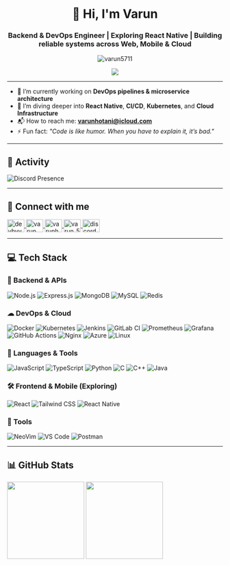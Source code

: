 <h1 align="center">🚀 Hi, I'm Varun</h1>
<h3 align="center">Backend & DevOps Engineer | Exploring React Native | Building reliable systems across Web, Mobile & Cloud</h3>

<p align="center">
  <img src="https://komarev.com/ghpvc/?username=varun5711&label=Profile%20views&color=0e75b6&style=flat" alt="varun5711" />
</p>

<p align="center">
  <a href="https://twitter.com/devbyvarun" target="_blank">
    <img src="https://img.shields.io/badge/Follow-%40devbyvarun-1DA1F2?style=for-the-badge&logo=twitter" />
  </a>
</p>

---

- 🔧 I’m currently working on **DevOps pipelines & microservice architecture**
- 🧠 I’m diving deeper into **React Native**, **CI/CD**, **Kubernetes**, and **Cloud Infrastructure**
- 📬 How to reach me: **varunhotani@icloud.com**
- ⚡ Fun fact: *"Code is like humor. When you have to explain it, it’s bad."*

---

## 🧠 Activity

![Discord Presence](https://lanyard-profile-readme.vercel.app/api/728892652438814740?theme=dracula&bg=1e1e2e&animated=true&hideDiscrim=true&borderRadius=20px&idleMessage=Probably%20doing%20something%20else...)

---

## 🤝 Connect with me

<p align="left">
  <a href="https://twitter.com/devbyvarun" target="blank">
    <img align="center" src="https://raw.githubusercontent.com/rahuldkjain/github-profile-readme-generator/master/src/images/icons/Social/twitter.svg" alt="devbyvarun" height="30" width="40" />
  </a>
  <a href="https://linkedin.com/in/varunhotani" target="blank">
    <img align="center" src="https://raw.githubusercontent.com/rahuldkjain/github-profile-readme-generator/master/src/images/icons/Social/linked-in-alt.svg" alt="varun hotani" height="30" width="40" />
  </a>
  <a href="https://instagram.com/varunhotani" target="blank">
    <img align="center" src="https://raw.githubusercontent.com/rahuldkjain/github-profile-readme-generator/master/src/images/icons/Social/instagram.svg" alt="varunhotani" height="30" width="40" />
  </a>
  <a href="https://www.leetcode.com/varun_5711" target="blank">
    <img align="center" src="https://raw.githubusercontent.com/rahuldkjain/github-profile-readme-generator/master/src/images/icons/Social/leet-code.svg" alt="varun_5711" height="30" width="40" />
  </a>
  <a href="https://discord.gg/728892652438814740" target="blank">
    <img align="center" src="https://raw.githubusercontent.com/rahuldkjain/github-profile-readme-generator/master/src/images/icons/Social/discord.svg" alt="discord" height="30" width="40" />
  </a>
</p>

---

## 💻 Tech Stack

### 🧩 Backend & APIs
![Node.js](https://img.shields.io/badge/Node.js-339933?style=for-the-badge&logo=nodedotjs&logoColor=white)
![Express.js](https://img.shields.io/badge/Express.js-000000?style=for-the-badge&logo=express&logoColor=white)
![MongoDB](https://img.shields.io/badge/MongoDB-47A248?style=for-the-badge&logo=mongodb&logoColor=white)
![MySQL](https://img.shields.io/badge/MySQL-4479A1?style=for-the-badge&logo=mysql&logoColor=white)
![Redis](https://img.shields.io/badge/Redis-DC382D?style=for-the-badge&logo=redis&logoColor=white)

### ☁ DevOps & Cloud
![Docker](https://img.shields.io/badge/Docker-2496ED?style=for-the-badge&logo=docker&logoColor=white)
![Kubernetes](https://img.shields.io/badge/Kubernetes-326CE5?style=for-the-badge&logo=kubernetes&logoColor=white)
![Jenkins](https://img.shields.io/badge/Jenkins-D24939?style=for-the-badge&logo=jenkins&logoColor=white)
![GitLab CI](https://img.shields.io/badge/GitLab-330F63?style=for-the-badge&logo=gitlab&logoColor=orange)
![Prometheus](https://img.shields.io/badge/Prometheus-E6522C?style=for-the-badge&logo=prometheus&logoColor=white)
![Grafana](https://img.shields.io/badge/Grafana-F46800?style=for-the-badge&logo=grafana&logoColor=white)
![GitHub Actions](https://img.shields.io/badge/GitHub_Actions-2088FF?style=for-the-badge&logo=githubactions&logoColor=white)
![Nginx](https://img.shields.io/badge/Nginx-009639?style=for-the-badge&logo=nginx&logoColor=white)
![Azure](https://img.shields.io/badge/Azure-0078D4?style=for-the-badge&logo=microsoftazure&logoColor=white)
![Linux](https://img.shields.io/badge/Linux-FCC624?style=for-the-badge&logo=linux&logoColor=black)

### 🧠 Languages & Tools
![JavaScript](https://img.shields.io/badge/JavaScript-F7DF1E?style=for-the-badge&logo=javascript&logoColor=black)
![TypeScript](https://img.shields.io/badge/TypeScript-3178C6?style=for-the-badge&logo=typescript&logoColor=white)
![Python](https://img.shields.io/badge/Python-3776AB?style=for-the-badge&logo=python&logoColor=white)
![C](https://img.shields.io/badge/C-A8B9CC?style=for-the-badge&logo=c&logoColor=white)
![C++](https://img.shields.io/badge/C++-00599C?style=for-the-badge&logo=cplusplus&logoColor=white)
![Java](https://img.shields.io/badge/Java-F8981D?style=for-the-badge&logo=java&logoColor=white)

### 🛠 Frontend & Mobile (Exploring)
![React](https://img.shields.io/badge/React-61DAFB?style=for-the-badge&logo=react&logoColor=black)
![Tailwind CSS](https://img.shields.io/badge/Tailwind_CSS-06B6D4?style=for-the-badge&logo=tailwindcss&logoColor=white)
![React Native](https://img.shields.io/badge/React_Native-20232A?style=for-the-badge&logo=react&logoColor=61DAFB)

### 🧰 Tools
![NeoVim](https://img.shields.io/badge/NeoVim-57A143?style=for-the-badge&logo=neovim&logoColor=white)
![VS Code](https://img.shields.io/badge/VSCode-007ACC?style=for-the-badge&logo=visualstudiocode&logoColor=white)
![Postman](https://img.shields.io/badge/Postman-FF6C37?style=for-the-badge&logo=postman&logoColor=white)

---

## 📊 GitHub Stats

<p>
  <img height="180em" src="https://github-readme-stats.vercel.app/api?username=Varun5711&show_icons=true&count_private=true&theme=darcula&hide_border=true&hide=issues,contribs&bg_color=00000000&title_color=00FFFF&text_color=EAEAEA&icon_color=00BFFF">
  <img height="180em" src="https://github-readme-stats.vercel.app/api/top-langs/?username=Varun5711&layout=compact&hide_border=true&theme=darcula&bg_color=00000000&langs_count=6&hide=jupyter%20notebook,tex,css,php&title_color=00FFFF&text_color=EAEAEA&icon_color=00BFFF">
</p>

